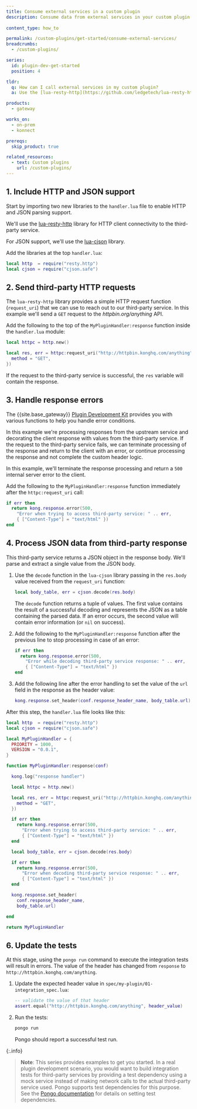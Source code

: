 ```yaml
---
title: Consume external services in a custom plugin
description: Consume data from external services in your custom plugin using an HTTP client and parsing JSON values.
  
content_type: how_to

permalink: /custom-plugins/get-started/consume-external-services/
breadcrumbs:
  - /custom-plugins/

series:
  id: plugin-dev-get-started
  position: 4

tldr:
  q: How can I call external services in my custom plugin?
  a: Use the [lua-resty-http](https://github.com/ledgetech/lua-resty-http) and [lua-cjson](https://github.com/mpx/lua-cjson) libraries to make HTTP requests and parse the JSON responses.

products:
  - gateway

works_on:
  - on-prem
  - konnect

prereqs:
  skip_product: true

related_resources:
  - text: Custom plugins
    url: /custom-plugins/
---
```


## 1. Include HTTP and JSON support

Start by importing two new libraries to the `handler.lua` file to enable 
HTTP and JSON parsing support. 

We'll use the [lua-resty-http](https://github.com/ledgetech/lua-resty-http)
library for HTTP client connectivity to the third-party service.

For JSON support, we'll use the [lua-cjson](https://github.com/mpx/lua-cjson) library.

Add the libraries at the top `handler.lua`:

```lua
local http  = require("resty.http")
local cjson = require("cjson.safe")
```

## 2. Send third-party HTTP requests

The `lua-resty-http` library provides a simple HTTP request
function (`request_uri`) that we can use to reach out to our third-party service. 
In this example we'll send a `GET` request to the _httpbin.org/anything_ API.

Add the following to the top of the `MyPluginHandler:response` function inside the
`handler.lua` module:
```lua
local httpc = http.new()

local res, err = httpc:request_uri("http://httpbin.konghq.com/anything", {
  method = "GET",
})
```

If the request to the third-party service is successful, the `res` 
variable will contain the response.

## 3. Handle response errors

The {{site.base_gateway}} 
[Plugin Development Kit](/custom-plugins/pdk/) 
provides you with various functions to help you handle error conditions.

In this example we're processing responses from the upstream service
and decorating the client response with values from the third-party service. 
If the request to the third-party service fails, we can terminate processing 
of the response and return to the client with an error, 
or continue processing the response and not complete the custom header logic. 

In this example, we'll terminate the
response processing and return a `500` internal server error to the client.

Add the following to the `MyPluginHandler:response` function immediately
after the `httpc:request_uri` call:

```lua
if err then
  return kong.response.error(500,
    "Error when trying to access third-party service: " .. err,
    { ["Content-Type"] = "text/html" })
end
```

## 4. Process JSON data from third-party response

This third-party service returns a JSON object in the response body. 
We'll parse and extract a single value from the JSON body.

1. Use the `decode` function in the `lua-cjson` library passing in the `res.body` value received from the `request_uri` function:
   ```lua
   local body_table, err = cjson.decode(res.body)
   ```

   The `decode` function returns a tuple of values. The first value contains the result of a successful decoding and represents the JSON as a table containing the parsed data. If an error occurs, the second value will contain error information (or `nil` on success).

1. Add the following to the `MyPluginHandler:response` function after the previous line to stop processing in case of an error:
   ```lua
   if err then
     return kong.response.error(500,
       "Error while decoding third-party service response: " .. err,
       { ["Content-Type"] = "text/html" })
   end
   ```

1. Add the following line after the error handling to set the value of the `url` field in the response as the header value:
   ```lua
   kong.response.set_header(conf.response_header_name, body_table.url)
   ```

After this step, the `handler.lua` file looks like this:
```lua
local http  = require("resty.http")
local cjson = require("cjson.safe")

local MyPluginHandler = {
  PRIORITY = 1000,
  VERSION = "0.0.1",
}

function MyPluginHandler:response(conf)

  kong.log("response handler")

  local httpc = http.new()

  local res, err = httpc:request_uri("http://httpbin.konghq.com/anything", {
    method = "GET",
  })

  if err then
    return kong.response.error(500,
      "Error when trying to access third-party service: " .. err,
      { ["Content-Type"] = "text/html" })
  end

  local body_table, err = cjson.decode(res.body)

  if err then
    return kong.response.error(500,
      "Error when decoding third-party service response: " .. err,
      { ["Content-Type"] = "text/html" })
  end

  kong.response.set_header(
    conf.response_header_name,
    body_table.url)

end

return MyPluginHandler
```

## 6. Update the tests

At this stage, using the `pongo run` command to execute the integration tests will result in errors.
The value of the header has changed from `response` to `http://httpbin.konghq.com/anything`. 

1. Update the expected header value in `spec/my-plugin/01-integration_spec.lua`:
   ```lua
   -- validate the value of that header
   assert.equal("http://httpbin.konghq.com/anything", header_value)
   ```

1. Run the tests:
   ```sh
   pongo run
   ```
   Pongo should report a successful test run.

{:.info}
> **Note**: This series provides examples to get you started. 
> In a real plugin development scenario, you would want to build integration tests for third-party services by providing a test dependency using a mock service instead of making network calls to the actual third-party service used. 
> Pongo supports test dependencies for this purpose. 
> See the [Pongo documentation](https://github.com/Kong/kong-pongo?tab=readme-ov-file#test-dependencies) for details on setting test dependencies.